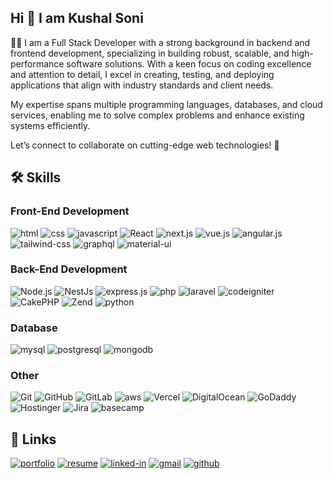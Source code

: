 ## Hi 👋 I am Kushal Soni

👨‍💻 I am a Full Stack Developer with a strong background in backend and frontend development, specializing in building robust, scalable, and high-performance software solutions. With a keen focus on coding excellence and attention to detail, I excel in creating, testing, and deploying applications that align with industry standards and client needs.

My expertise spans multiple programming languages, databases, and cloud services, enabling me to solve complex problems and enhance existing systems efficiently.

Let’s connect to collaborate on cutting-edge web technologies! 🚀

## 🛠️ Skills

### Front-End Development

![html](https://img.shields.io/badge/HTML5-E34F26?style=for-the-badge&logo=html5&logoColor=white)
![css](https://img.shields.io/badge/CSS3-1572B6?style=for-the-badge&logo=css3&logoColor=white)
![javascript](https://img.shields.io/badge/JavaScript-323330?style=for-the-badge&logo=javascript&logoColor=F7DF1E)
![React](https://img.shields.io/badge/React-61DAFB?logo=react&logoColor=000&style=for-the-badge)
![next.js](https://img.shields.io/badge/next.js-000000?style=for-the-badge&logo=nextdotjs&logoColor=white)
![vue.js](https://img.shields.io/badge/Vue.js-35495E?style=for-the-badge&logo=vuedotjs&logoColor=4FC08D)
![angular.js](https://img.shields.io/badge/angular.js-DD0031?style=for-the-badge&logo=angular&logoColor=white)
![tailwind-css](https://img.shields.io/badge/tailwind_css-06B6D4?style=for-the-badge&logo=tailwind-css&logoColor=white)
![graphql](https://img.shields.io/badge/GraphQL-E434AA?style=for-the-badge&logo=graphql&logoColor=white)
![material-ui](https://img.shields.io/badge/Material_UI-0081CB?style=for-the-badge&logo=mui&logoColor=white)

### Back-End Development

![Node.js](https://img.shields.io/badge/Node.js-5FA04E?logo=nodedotjs&logoColor=fff&style=for-the-badge)
![NestJs](https://img.shields.io/badge/-NestJs-ea2845?logo=nestjs&logoColor=white&style=for-the-badge)
![express.js](https://img.shields.io/badge/Express-000000?style=for-the-badge&logo=express&logoColor=FFFFFF)
![php](https://shields.io/badge/-PHP-3776AB?style=for-the-badge&logo=php&logoColor=white)
![laravel](https://img.shields.io/badge/Laravel-FF2D20?style=for-the-badge&logo=laravel&logoColor=white)
![codeigniter](https://img.shields.io/badge/codeigniter-EF4223?style=for-the-badge&logo=codeigniter&logoColor=white)
![CakePHP](https://img.shields.io/badge/CakePHP-D33C43?logo=cakephp&logoColor=fff&style=for-the-badge)
![Zend](https://img.shields.io/badge/Zend-0679EA?logo=zend&logoColor=fff&style=for-the-badge)
![python](https://img.shields.io/badge/python-3670A0?style=for-the-badge&logo=python&logoColor=ffdd54)

### Database

![mysql](https://img.shields.io/badge/MySQL-4479A1?style=for-the-badge&logo=mysql&logoColor=white)
![postgresql](https://img.shields.io/badge/postgresql-4169e1?style=for-the-badge&logo=postgresql&logoColor=white)
![mongodb](https://img.shields.io/badge/-MongoDB-13aa52?style=for-the-badge&logo=mongodb&logoColor=white)

### Other

![Git](https://img.shields.io/badge/Git-F05032?logo=git&logoColor=fff&style=for-the-badge)
![GitHub](https://img.shields.io/badge/GitHub-181717?logo=github&logoColor=fff&style=for-the-badge)
![GitLab](https://img.shields.io/badge/GitLab-FC6D26?logo=gitlab&logoColor=fff&style=for-the-badge)
![aws](https://img.shields.io/badge/AWS-232F3E?style=for-the-badge&logo=amazonwebservices&logoColor=white)
![Vercel](https://img.shields.io/badge/Vercel-000?logo=vercel&logoColor=fff&style=for-the-badge)
![DigitalOcean](https://img.shields.io/badge/DigitalOcean-0080FF?logo=digitalocean&logoColor=fff&style=for-the-badge)
![GoDaddy](https://img.shields.io/badge/GoDaddy-1BDBDB?logo=godaddy&logoColor=000&style=for-the-badge)
![Hostinger](https://img.shields.io/badge/Hostinger-673DE6?logo=hostinger&logoColor=fff&style=for-the-badge)
![Jira](https://img.shields.io/badge/Jira-0052CC?logo=jira&logoColor=fff&style=for-the-badge)
![basecamp](https://img.shields.io/badge/Basecamp-1D2D35?logo=basecamp&logoColor=fff&style=for-the-badge)

## 🔗 Links

[![portfolio](https://img.shields.io/badge/Portfolio-5340ff?style=for-the-badge&logo=Google-chrome&logoColor=white)](http://ksportfolio.infinityfreeapp.com)
[![resume](https://img.shields.io/badge/Resume-4285F4?style=for-the-badge&logo=google-docs&logoColor=white)](http://ksportfolio.infinityfreeapp.com/KushalSoniCv.pdf)
[![linked-in](https://custom-icon-badges.demolab.com/badge/LinkedIn-0A66C2?logo=linkedin-white&logoColor=fff&style=for-the-badge)](https://www.linkedin.com/in/kushal-soni-b5ba9320a)
[![gmail](https://img.shields.io/badge/Gmail-D14836?style=for-the-badge&logo=Gmail&logoColor=white)](mailto:kushalsoni268@gmail.com)
[![github](https://img.shields.io/badge/GitHub-000000?style=for-the-badge&logo=GitHub&logoColor=white)](https://github.com/kushalsoni268)
